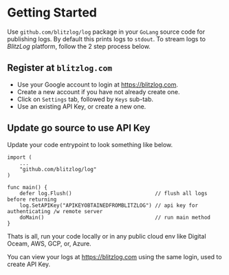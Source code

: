 # Getting Started

Use `github.com/blitzlog/log` package in your `GoLang` source code for publishing logs. By default this prints logs
to `stdout`. To stream logs to *BlitzLog* platform, follow the 2 step process below.

## Register at `blitzlog.com`

- Use your Google account to login at https://blitzlog.com.
- Create a new account if you have not already create one.
- Click on `Settings` tab, followed by `Keys` sub-tab.
- Use an existing API Key, or create a new one.

## Update go source to use API Key

Update your code entrypoint to look something like below.

```
import (
	...
	"github.com/blitzlog/log"
)

func main() {
	defer log.Flush()                           // flush all logs before returning
	log.SetAPIKey("APIKEYOBTAINEDFROMBLITZLOG") // api key for authenticating /w remote server
	doMain()                                    // run main method
}

```

Thats is all, run your code locally or in any public cloud env like Digital Oceam, AWS, GCP, or, Azure.

You can view your logs at https://blitzlog.com using the same login, used to create API Key.
